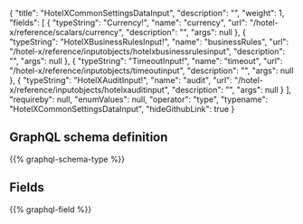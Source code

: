 {
  "title": "HotelXCommonSettingsDataInput",
  "description": "",
  "weight": 1,
  "fields": [
    {
      "typeString": "Currency!",
      "name": "currency",
      "url": "/hotel-x/reference/scalars/currency",
      "description": "",
      "args": null
    },
    {
      "typeString": "HotelXBusinessRulesInput!",
      "name": "businessRules",
      "url": "/hotel-x/reference/inputobjects/hotelxbusinessrulesinput",
      "description": "",
      "args": null
    },
    {
      "typeString": "TimeoutInput!",
      "name": "timeout",
      "url": "/hotel-x/reference/inputobjects/timeoutinput",
      "description": "",
      "args": null
    },
    {
      "typeString": "HotelXAuditInput!",
      "name": "audit",
      "url": "/hotel-x/reference/inputobjects/hotelxauditinput",
      "description": "",
      "args": null
    }
  ],
  "requireby": null,
  "enumValues": null,
  "operator": "type",
  "typename": "HotelXCommonSettingsDataInput",
  "hideGithubLink": true
}
## GraphQL schema definition

{{% graphql-schema-type %}}

## Fields

{{% graphql-field %}}
